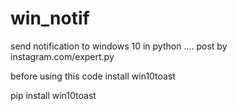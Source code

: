 # win_notif
send notification to windows 10 in python .... post by instagram.com/expert.py

before using this code install win10toast

pip install win10toast
